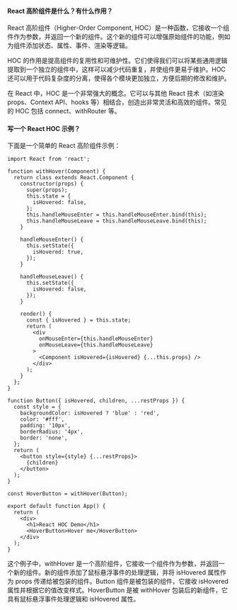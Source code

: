 <!--
 * @Author: Shu Binqi
 * @Date: 2023-03-06 14:06:42
 * @LastEditors: Shu Binqi
 * @LastEditTime: 2023-03-06 14:24:47
 * @Description: 八股文：高阶组件（3题）
 * @Version: 1.0.0
 * @FilePath: \interviewQuestions\八股文\React\高阶组件.md
-->

#### React 高阶组件是什么？有什么作用？

React 高阶组件（Higher-Order Component, HOC）是一种函数，它接收一个组件作为参数，并返回一个新的组件。这个新的组件可以增强原始组件的功能，例如为组件添加状态、属性、事件、渲染等逻辑。

HOC 的作用是提高组件的复用性和可维护性。它们使得我们可以将某些通用逻辑提取到一个独立的组件中，这样可以减少代码重复，并使组件更易于维护。HOC 还可以用于代码复杂度的分离，使得各个模块更加独立，方便后期的修改和维护。

在 React 中，HOC 是一个非常强大的概念。它可以与其他 React 技术（如渲染 props、Context API、hooks 等）相结合，创造出非常灵活和高效的组件。常见的 HOC 包括 connect、withRouter 等。

#### 写一个 React HOC 示例？

下面是一个简单的 React 高阶组件示例：

```
import React from 'react';

function withHover(Component) {
  return class extends React.Component {
    constructor(props) {
      super(props);
      this.state = {
        isHovered: false,
      };
      this.handleMouseEnter = this.handleMouseEnter.bind(this);
      this.handleMouseLeave = this.handleMouseLeave.bind(this);
    }

    handleMouseEnter() {
      this.setState({
        isHovered: true,
      });
    }

    handleMouseLeave() {
      this.setState({
        isHovered: false,
      });
    }

    render() {
      const { isHovered } = this.state;
      return (
        <div
          onMouseEnter={this.handleMouseEnter}
          onMouseLeave={this.handleMouseLeave}
        >
          <Component isHovered={isHovered} {...this.props} />
        </div>
      );
    }
  };
}

function Button({ isHovered, children, ...restProps }) {
  const style = {
    backgroundColor: isHovered ? 'blue' : 'red',
    color: '#fff',
    padding: '10px',
    borderRadius: '4px',
    border: 'none',
  };
  return (
    <button style={style} {...restProps}>
      {children}
    </button>
  );
}

const HoverButton = withHover(Button);

export default function App() {
  return (
    <div>
      <h1>React HOC Demo</h1>
      <HoverButton>Hover me</HoverButton>
    </div>
  );
}
```

这个例子中，withHover 是一个高阶组件，它接收一个组件作为参数，并返回一个新的组件。新的组件添加了鼠标悬浮事件的处理逻辑，并将 isHovered 属性作为 props 传递给被包装的组件。Button 组件是被包装的组件，它接收 isHovered 属性并根据它的值改变样式。HoverButton 是被 withHover 包装后的新组件，它具有鼠标悬浮事件处理逻辑和 isHovered 属性。
